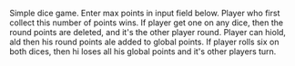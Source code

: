 Simple dice game. Enter max points in input field below. Player who first collect this number of points wins. If player get one on any dice, then the round points are deleted, and it's the other player round. Player can hiold, ald then his round points ale added to global points. If player rolls six on both dices, then hi loses all his global points and it's other players turn.